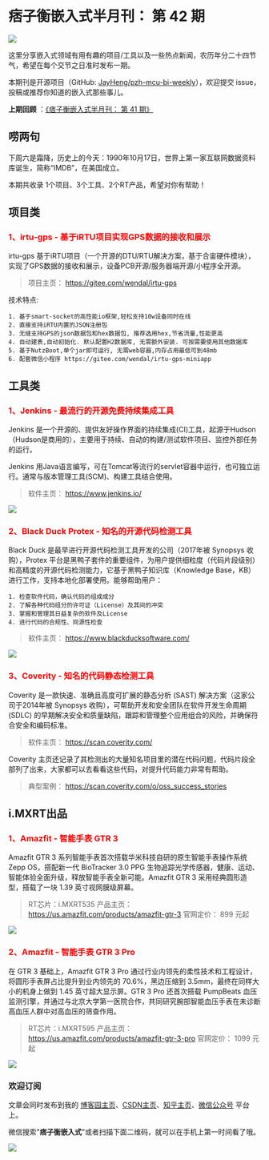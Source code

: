 # 痞子衡嵌入式半月刊： 第 42 期

![](http://henjay724.com/image/cnblogs/pzh_mcu_bi_weekly.PNG)

这里分享嵌入式领域有用有趣的项目/工具以及一些热点新闻，农历年分二十四节气，希望在每个交节之日准时发布一期。

本期刊是开源项目（GitHub: [JayHeng/pzh-mcu-bi-weekly](https://github.com/JayHeng/pzh-mcu-bi-weekly)），欢迎提交 issue，投稿或推荐你知道的嵌入式那些事儿。

**上期回顾** ：[《痞子衡嵌入式半月刊： 第 41 期》](https://www.cnblogs.com/henjay724/p/15389996.html)

## 唠两句

下周六是霜降，历史上的今天：1990年10月17日，世界上第一家互联网数据资料库诞生，简称“IMDB”，在美国成立。

本期共收录 1个项目、3个工具、2个RT产品，希望对你有帮助！

## 项目类

### <font color="red">1、irtu-gps - 基于iRTU项目实现GPS数据的接收和展示</font>

irtu-gps 基于iRTU项目（一个开源的DTU/RTU解决方案，基于合宙硬件模块），实现了GPS数据的接收和展示，设备PCB开源/服务器端开源/小程序全开源。

> 项目主页： https://gitee.com/wendal/irtu-gps

技术特点:

```text
1. 基于smart-socket的高性能io框架,轻松支持10w设备同时在线
2. 直接支持iRTU内置的JSON注册包
3. 无缝支持GPS的json数据包和hex数据包, 推荐选用hex,节省流量,性能更高
4. 自动建表,自动初始化. 默认配置H2数据库, 无需额外安装. 可按需要使用其他数据库
5. 基于NutzBoot,单个jar即可运行, 无需web容器,内存占用最低可到48mb
6. 配套微信小程序 https://gitee.com/wendal/irtu-gps-miniapp
```

## 工具类

### <font color="red">1、Jenkins - 最流行的开源免费持续集成工具</font>

Jenkins 是一个开源的、提供友好操作界面的持续集成(CI)工具，起源于Hudson（Hudson是商用的），主要用于持续、自动的构建/测试软件项目、监控外部任务的运行。

Jenkins 用Java语言编写，可在Tomcat等流行的servlet容器中运行，也可独立运行。通常与版本管理工具(SCM)、构建工具结合使用。

> 软件主页： https://www.jenkins.io/

![](http://henjay724.com/image/biweekly20211017/Jenkins_CI.PNG)

### <font color="red">2、Black Duck Protex - 知名的开源代码检测工具</font>

Black Duck 是最早进行开源代码检测工具开发的公司（2017年被 Synopsys 收购），Protex 平台是黑鸭子套件的重要组件，为用户提供细粒度（代码片段级别）和高精度的开源代码检测能力，它基于黑鸭子知识库（Knowledge Base，KB）进行工作，支持本地化部署使用。能够帮助用户：

```text
1. 检查软件代码，确认代码的组成成分
2. 了解各种代码组分的许可证（License）及其间的冲突
3. 掌握和管理其日益复杂的软件及License
4. 进行代码的合规性、同源性检查
```

> 软件主页： https://www.blackducksoftware.com/

![](http://henjay724.com/image/biweekly20211017/BlackDuckProtex.PNG)

### <font color="red">3、Coverity - 知名的代码静态检测工具</font>

Coverity 是一款快速、准确且高度可扩展的静态分析 (SAST) 解决方案（这家公司于2014年被 Synopsys 收购），可帮助开发和安全团队在软件开发生命周期 (SDLC) 的早期解决安全和质量缺陷，跟踪和管理整个应用组合的风险，并确保符合安全和编码标准。 

> 软件主页： https://scan.coverity.com/

Coverity 主页还记录了其检测出的大量知名项目里的潜在代码问题，代码片段全部列了出来，大家都可以去看看这些代码，对提升代码能力非常有帮助。 

> 典型案例： https://scan.coverity.com/o/oss_success_stories

## i.MXRT出品

### <font color="red">1、Amazfit - 智能手表 GTR 3</font>

Amazfit GTR 3 系列智能手表首次搭载华米科技自研的原生智能手表操作系统 Zepp OS，搭配新一代 BioTracker 3.0 PPG 生物追踪光学传感器，健康、运动、智能体验全面升级，释放智能手表全新可能。Amazfit GTR 3 采用经典圆形造型，搭载了一块 1.39 英寸视网膜级屏幕。

> RT芯片：i.MXRT535
> 产品主页： https://us.amazfit.com/products/amazfit-gtr-3
> 官网定价： 899 元起

![](http://henjay724.com/image/biweekly20211017/Amazfit_GTR-3.PNG)

### <font color="red">2、Amazfit - 智能手表 GTR 3 Pro</font>

在 GTR 3 基础上，Amazfit GTR 3 Pro 通过行业内领先的柔性技术和工程设计，将圆形手表屏占比提升到业内领先的 70.6%，黑边压缩到 3.5mm，最终在同样大小的机身上做到 1.45 英寸超大显示屏。GTR 3 Pro 还首次搭载 PumpBeats 血压监测引擎，并通过与北京大学第一医院合作，共同研究腕部智能血压手表在未诊断高血压人群中对高血压的筛查作用。

> RT芯片：i.MXRT595
> 产品主页： https://us.amazfit.com/products/amazfit-gtr-3-pro
> 官网定价： 1099 元起

![](http://henjay724.com/image/biweekly20211017/Amazfit_GTR-3-Pro.PNG)

### 欢迎订阅

文章会同时发布到我的 [博客园主页](https://www.cnblogs.com/henjay724/)、[CSDN主页](https://blog.csdn.net/henjay724)、[知乎主页](https://www.zhihu.com/people/henjay724)、[微信公众号](http://weixin.sogou.com/weixin?type=1&query=痞子衡嵌入式) 平台上。

微信搜索"__痞子衡嵌入式__"或者扫描下面二维码，就可以在手机上第一时间看了哦。

![](http://henjay724.com/image/github/pzhMcu_qrcode_258x258.jpg)

